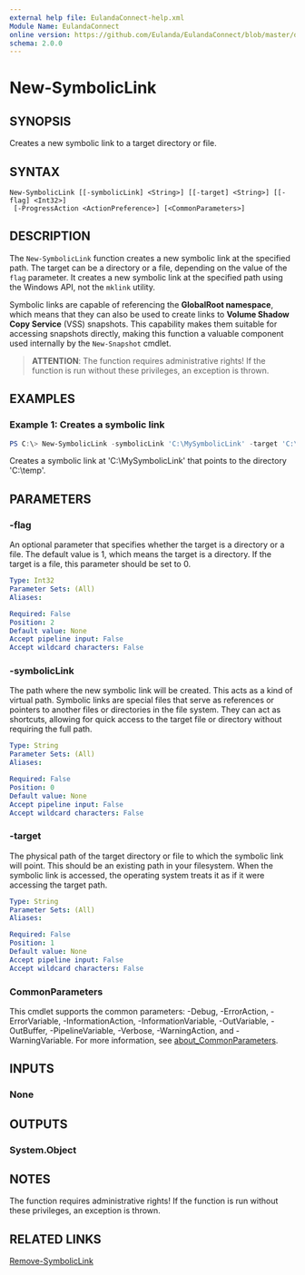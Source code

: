 ```yaml
---
external help file: EulandaConnect-help.xml
Module Name: EulandaConnect
online version: https://github.com/Eulanda/EulandaConnect/blob/master/docs/New-SymbolicLink.md
schema: 2.0.0
---
```


# New-SymbolicLink

## SYNOPSIS
Creates a new symbolic link to a target directory or file.

## SYNTAX

```
New-SymbolicLink [[-symbolicLink] <String>] [[-target] <String>] [[-flag] <Int32>]
 [-ProgressAction <ActionPreference>] [<CommonParameters>]
```

## DESCRIPTION
The `New-SymbolicLink` function creates a new symbolic link at the specified path. The target can be a directory or a file, depending on the value of the `flag` parameter. It creates a new symbolic link at the specified path using the Windows API, not the `mklink` utility.

Symbolic links are capable of referencing the **GlobalRoot namespace**, which means that they can also be used to create links to **Volume Shadow Copy Service** (VSS) snapshots. This capability makes them suitable for accessing snapshots directly, making this function a valuable component used internally by the `New-Snapshot` cmdlet.

> **ATTENTION**: The function requires administrative rights! If the function is run without these privileges, an exception is thrown.

## EXAMPLES

### Example 1: Creates a symbolic link
```powershell
PS C:\> New-SymbolicLink -symbolicLink 'C:\MySymbolicLink' -target 'C:\temp'
```

Creates a symbolic link at 'C:\MySymbolicLink' that points to the directory 'C:\temp'.

## PARAMETERS

### -flag
An optional parameter that specifies whether the target is a directory or a file. The default value is 1, which means the target is a directory. If the target is a file, this parameter should be set to 0.

```yaml
Type: Int32
Parameter Sets: (All)
Aliases:

Required: False
Position: 2
Default value: None
Accept pipeline input: False
Accept wildcard characters: False
```

### -symbolicLink
The path where the new symbolic link will be created. This acts as a kind of virtual path. Symbolic links are special files that serve as references or pointers to another files or directories in the file system. They can act as shortcuts, allowing for quick access to the target file or directory without requiring the full path.

```yaml
Type: String
Parameter Sets: (All)
Aliases:

Required: False
Position: 0
Default value: None
Accept pipeline input: False
Accept wildcard characters: False
```

### -target
The physical path of the target directory or file to which the symbolic link will point. This should be an existing path in your filesystem. When the symbolic link is accessed, the operating system treats it as if it were accessing the target path.

```yaml
Type: String
Parameter Sets: (All)
Aliases:

Required: False
Position: 1
Default value: None
Accept pipeline input: False
Accept wildcard characters: False
```


### CommonParameters
This cmdlet supports the common parameters: -Debug, -ErrorAction, -ErrorVariable, -InformationAction, -InformationVariable, -OutVariable, -OutBuffer, -PipelineVariable, -Verbose, -WarningAction, and -WarningVariable. For more information, see [about_CommonParameters](http://go.microsoft.com/fwlink/?LinkID=113216).

## INPUTS

### None

## OUTPUTS

### System.Object
## NOTES

The function requires administrative rights! If the function is run without these privileges, an exception is thrown.

## RELATED LINKS

[Remove-SymbolicLink](./functions/Remove-SymbolicLink.md)


